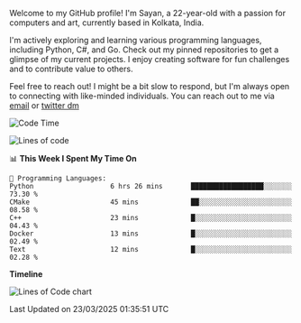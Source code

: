 Welcome to my GitHub profile! I'm Sayan, a 22-year-old with a passion for computers and art, currently based in Kolkata, India.

I'm actively exploring and learning various programming languages, including Python, C#, and Go. Check out my pinned repositories to get a glimpse of my current projects. I enjoy creating software for fun challenges and to contribute value to others.

Feel free to reach out! I might be a bit slow to respond, but I'm always open to connecting with like-minded individuals. You can reach out to me via [email](mailto:me@sayanbiswas.in) or [twitter dm](https://twitter.com/TheDankDel)

<!--START_SECTION:waka-->
![Code Time](http://img.shields.io/badge/Code%20Time-2%2C137%20hrs%2035%20mins-blue)

![Lines of code](https://img.shields.io/badge/From%20Hello%20World%20I%27ve%20Written-7.8%20million%20lines%20of%20code-blue)

📊 **This Week I Spent My Time On** 

```text
💬 Programming Languages: 
Python                   6 hrs 26 mins       ██████████████████░░░░░░░   73.30 % 
CMake                    45 mins             ██░░░░░░░░░░░░░░░░░░░░░░░   08.58 % 
C++                      23 mins             █░░░░░░░░░░░░░░░░░░░░░░░░   04.43 % 
Docker                   13 mins             █░░░░░░░░░░░░░░░░░░░░░░░░   02.49 % 
Text                     12 mins             █░░░░░░░░░░░░░░░░░░░░░░░░   02.28 % 
```

**Timeline**

![Lines of Code chart](https://raw.githubusercontent.com/Dank-del/Dank-del/main/assets/bar_graph.png)


 Last Updated on 23/03/2025 01:35:51 UTC
<!--END_SECTION:waka-->
